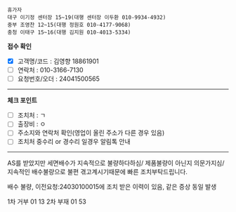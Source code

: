 ```
휴가자
대구 이기정 센터장 15~19(대행 센터장 이두환 010-9934-4932)
중부 조영찬 12~15(대행 정원호 010-4177-9068)
충청 이태구 15~16(대행 김지원 010-4013-5334)
```

**접수 확인**
- [x] 고객명/코드 : 김영향 18861901
- [ ] 연락처 : 010-3166-7130
- [ ] 요청번호/오더 : 24041500565 
---
**체크 포인트**
- [ ] 조치처 : ㄱ
- [ ] 출장비 : ㅇ
- [ ] 주소지와 연락처 확인(영업이 올린 주소가 다른 경우 있음)
- [ ] 조치처 중수리 or 경수리 일경우 알림톡 안내
---
AS를 받았지만 세면배수가 지속적으로 불량하다하심/ 제품불량이 아닌지 의문가지심/ 지속적인 배수불량으로 불편 겪고계시기때문에 빠른 조치부탁드립니다.

배수 불량, 이전요청:24030100015에 조치 받은 이력이 있음, 같은 증상 동일 발생

1차 거부 01 13
2차 부재 01 53

